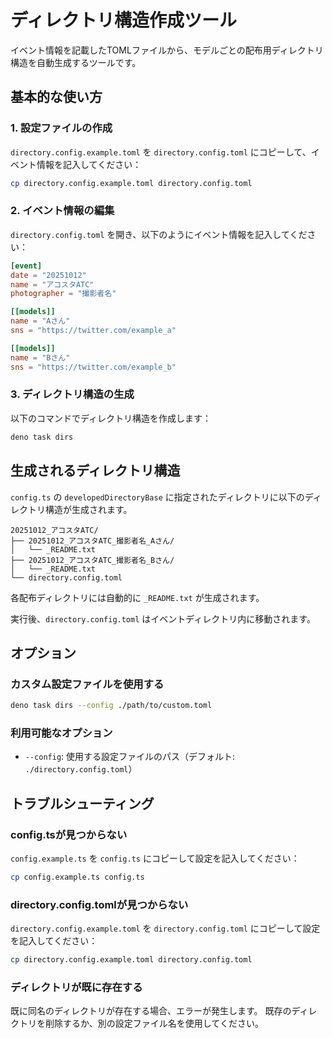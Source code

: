 # ディレクトリ構造作成ツール

イベント情報を記載したTOMLファイルから、モデルごとの配布用ディレクトリ構造を自動生成するツールです。

## 基本的な使い方

### 1. 設定ファイルの作成

`directory.config.example.toml` を `directory.config.toml` にコピーして、イベント情報を記入してください：

```bash
cp directory.config.example.toml directory.config.toml
```

### 2. イベント情報の編集

`directory.config.toml` を開き、以下のようにイベント情報を記入してください：

```toml
[event]
date = "20251012"
name = "アコスタATC"
photographer = "撮影者名"

[[models]]
name = "Aさん"
sns = "https://twitter.com/example_a"

[[models]]
name = "Bさん"
sns = "https://twitter.com/example_b"
```

### 3. ディレクトリ構造の生成

以下のコマンドでディレクトリ構造を作成します：

```bash
deno task dirs
```

## 生成されるディレクトリ構造

`config.ts` の `developedDirectoryBase` に指定されたディレクトリに以下のディレクトリ構造が生成されます。

```
20251012_アコスタATC/
├── 20251012_アコスタATC_撮影者名_Aさん/
│   └── _README.txt
├── 20251012_アコスタATC_撮影者名_Bさん/
│   └── _README.txt
└── directory.config.toml
```

各配布ディレクトリには自動的に `_README.txt` が生成されます。

実行後、`directory.config.toml` はイベントディレクトリ内に移動されます。

## オプション

### カスタム設定ファイルを使用する

```bash
deno task dirs --config ./path/to/custom.toml
```

### 利用可能なオプション

- `--config`: 使用する設定ファイルのパス（デフォルト: `./directory.config.toml`）

## トラブルシューティング

### config.tsが見つからない

`config.example.ts` を `config.ts` にコピーして設定を記入してください：

```bash
cp config.example.ts config.ts
```

### directory.config.tomlが見つからない

`directory.config.example.toml` を `directory.config.toml` にコピーして設定を記入してください：

```bash
cp directory.config.example.toml directory.config.toml
```

### ディレクトリが既に存在する

既に同名のディレクトリが存在する場合、エラーが発生します。
既存のディレクトリを削除するか、別の設定ファイル名を使用してください。

